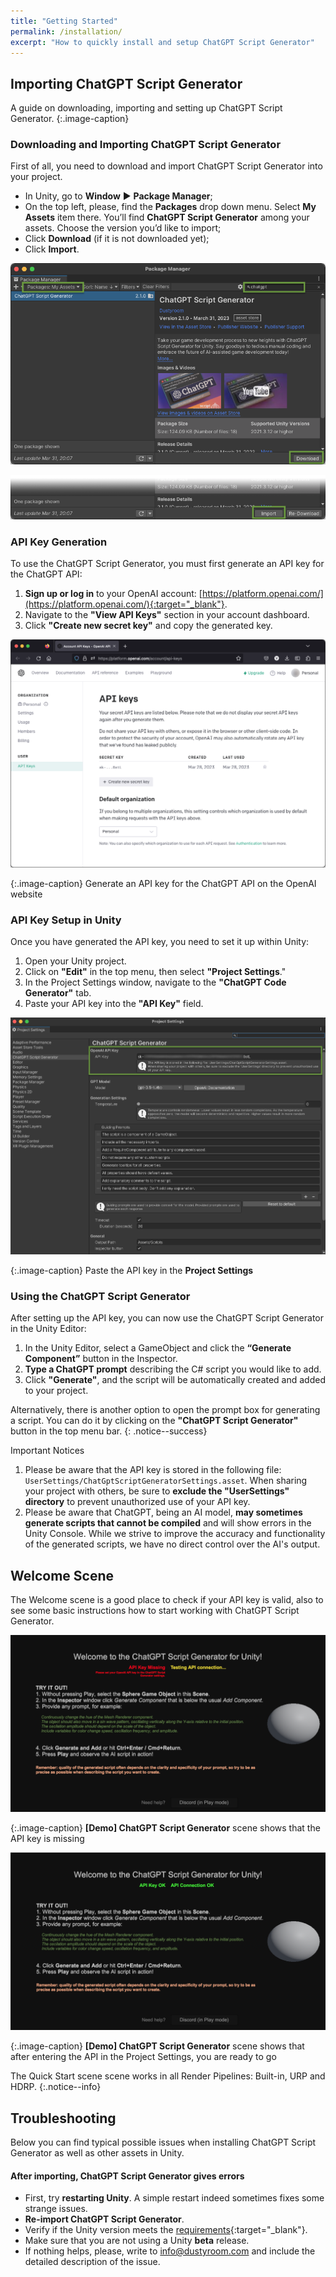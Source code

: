 ```yaml
---
title: "Getting Started"
permalink: /installation/
excerpt: "How to quickly install and setup ChatGPT Script Generator"
---
```


## Importing ChatGPT Script Generator

<!--
<iframe width="560" height="315" src="https://www.youtube.com/embed/r0uKa10urQE" title="YouTube video player" frameborder="0" allow="accelerometer; autoplay; clipboard-write; encrypted-media; gyroscope; picture-in-picture" allowfullscreen></iframe>
-->

A guide on downloading, importing and setting up ChatGPT Script Generator.
{:.image-caption}

### Downloading and Importing ChatGPT Script Generator
First of all, you need to download and import ChatGPT Script Generator into your project.

  * In Unity, go to **Window** ▶︎ **Package Manager**;
  * On the top left, please, find the **Packages** drop down menu. Select **My Assets** item there. You’ll find **ChatGPT Script Generator** among your assets. Choose the version you’d like to import;
  * Click **Download** (if it is not downloaded yet);
  * Click **Import**.

![](../assets/images/manual_images/sg-package-manager-download.png)

![](../assets/images/manual_images/sg-package-manager-import.png)

### API Key Generation
To use the ChatGPT Script Generator, you must first generate an API key for the ChatGPT API:
1. **Sign up or log in** to your OpenAI account: [https://platform.openai.com/](https://platform.openai.com/){:target="_blank"}.
1. Navigate to the **"View API Keys"** section in your account dashboard.
1. Click **"Create new secret key"** and copy the generated key.

![API Key on the OpenAI website](../assets/images/manual_images/sg-setup-apikey-website.png)

{:.image-caption}
Generate an API key for the ChatGPT API on the OpenAI website

### API Key Setup in Unity
Once you have generated the API key, you need to set it up within Unity:
1. Open your Unity project.
1. Click on **"Edit"** in the top menu, then select **"Project Settings**."
1. In the Project Settings window, navigate to the **"ChatGPT Code Generator"** tab.
1. Paste your API key into the **"API Key"** field.

![API Key in Project Settings](../assets/images/manual_images/sg-project-settings-apikey.png)

{:.image-caption}
Paste the API key in the **Project Settings**

### Using the ChatGPT Script Generator
After setting up the API key, you can now use the ChatGPT Script Generator in the Unity Editor:
1. In the Unity Editor, select a GameObject and click the **“Generate Component”** button in
the Inspector.
1. **Type a ChatGPT prompt** describing the C# script you would like to add.
1. Click **"Generate"**, and the script will be automatically created and added to your project.

Alternatively, there is another option to open the prompt box for generating a script. You can do it by clicking on the **"ChatGPT Script Generator"** button in the top menu bar.
{: .notice--success}

Important Notices
1. Please be aware that the API key is stored in the following file: `UserSettings/ChatGptScriptGeneratorSettings.asset`. When sharing your project with others, be sure to **exclude the "UserSettings" directory** to prevent unauthorized use of your API key.
1. Please be aware that ChatGPT, being an AI model, **may sometimes generate scripts that cannot be compiled** and will show errors in the Unity Console. While we strive to improve the accuracy and functionality of the generated scripts, we have no direct control over the AI's output.

## Welcome Scene

The Welcome scene is a good place to check if your API key is valid, also to see some basic instructions how to start working with ChatGPT Script Generator.

![Welcome Scene](../assets/images/manual_images/sg-setup-apikey-missing.png)

{:.image-caption}
**[Demo] ChatGPT Script Generator** scene shows that the API key is missing

![Welcome Scene](../assets/images/manual_images/sg-setup-apikey-ok.png)

{:.image-caption}
**[Demo] ChatGPT Script Generator** scene shows that after entering the API in the Project Settings, you are ready to go

The Quick Start scene scene works in all Render Pipelines: Built-in, URP and HDRP.
{:.notice--info}



## Troubleshooting

Below you can find typical possible issues when installing ChatGPT Script Generator as well as other assets in Unity.

#### After importing, ChatGPT Script Generator gives errors
- First, try **restarting Unity**. A simple restart indeed sometimes fixes some strange issues.
- **Re-import ChatGPT Script Generator**.
- Verify if the Unity version meets the [requirements](https://assetstore.unity.com/packages/tools/ai/chatgpt-script-generator-250892){:target="_blank"}.
- Make sure that you are not using a Unity **beta** release.
- If nothing helps, please, write to info@dustyroom.com and include the detailed description of the issue.

